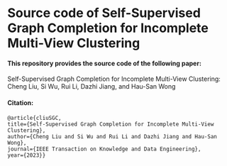 # Source code of Self-Supervised Graph Completion for Incomplete Multi-View Clustering

#### This repository provides the source code of the following paper:

Self-Supervised Graph Completion for Incomplete Multi-View Clustering:
Cheng Liu, Si Wu, Rui Li, Dazhi Jiang, and Hau-San Wong

#### Citation:

```
@article{cliuSGC,
title={Self-Supervised Graph Completion for Incomplete Multi-View Clustering},
author={Cheng Liu and Si Wu and Rui Li and Dazhi Jiang and Hau-San Wong}, 
journal={IEEE Transaction on Knowledge and Data Engineering}, 
year={2023}}
```
